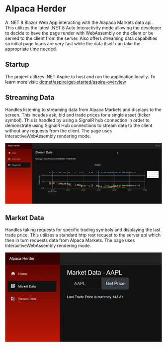 # Alpaca Herder
A .NET 8 Blazor Web App interacting with the Alapaca Markets data api.  This utilizes the latest .NET 8 Auto Interactivity mode allowing the developer to decide to have the page render with WebAssembly on the client or be served to the client from the server. Also offers streaming data capabilties so initial page loads are very fast while the data itself can take the appropriate time needed.

## Startup
The project utilizes .NET Aspire to host and run the application locally. To learn more visit: [dotnet/aspire/get-started/aspire-overview](https://learn.microsoft.com/en-us/dotnet/aspire/get-started/aspire-overview)

## Streaming Data
Handles listening to streaming data from Alpaca Markets and displays to the screen.  This incudes ask, bid and trade prices for a single asset (ticker symbol).  This is handled by using a SignalR hub connection in order to demonstrate using SignalR Hub connections to stream data to the client without any requests from the client. The page uses InteractiveWebAssembly rendering mode.

![Streaming Data Screen](./docs/img/StreamingDataScreen.png "Streaming Data")

## Market Data
Handles taking requests for specific trading symbols and displaying the last trade price. This utilizes a standard http rest request to the server api which then in turn requests data from Alpaca Markets. The page uses InteractiveWebAssembly rendering mode.

![Market Data Screen](./docs/img/MarketDataScreen.png "Market Data")
